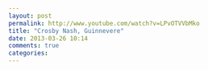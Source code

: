 ```yaml
---
layout: post
permalink: http://www.youtube.com/watch?v=LPvOTVVbMko
title: "Crosby Nash, Guinnevere"
date: 2013-03-26 10:14
comments: true
categories:
---
```



